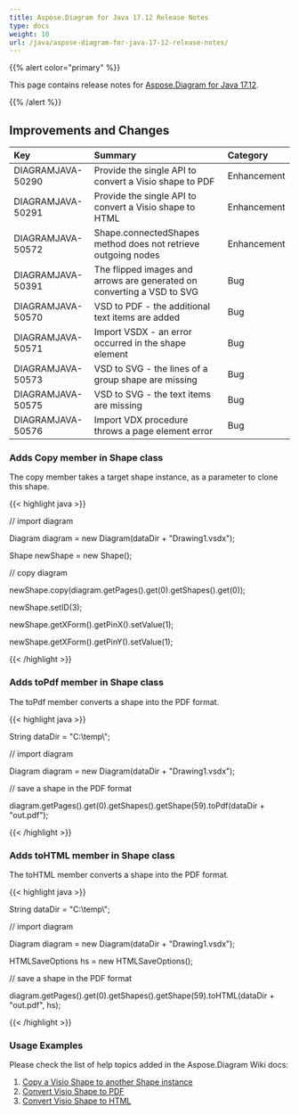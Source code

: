```yaml
---
title: Aspose.Diagram for Java 17.12 Release Notes
type: docs
weight: 10
url: /java/aspose-diagram-for-java-17-12-release-notes/
---
```


{{% alert color="primary" %}} 

This page contains release notes for [Aspose.Diagram for Java 17.12](http://maven.aspose.com/repository/simple/ext-release-local/com/aspose/aspose-diagram/17.12/).

{{% /alert %}} 
## **Improvements and Changes**

|**Key**|**Summary**|**Category**|
| :- | :- | :- |
|DIAGRAMJAVA-50290|Provide the single API to convert a Visio shape to PDF|Enhancement|
|DIAGRAMJAVA-50291|Provide the single API to convert a Visio shape to HTML|Enhancement|
|DIAGRAMJAVA-50572|Shape.connectedShapes method does not retrieve outgoing nodes|Enhancement|
|DIAGRAMJAVA-50391|The flipped images and arrows are generated on converting a VSD to SVG|Bug|
|DIAGRAMJAVA-50570|VSD to PDF - the additional text items are added|Bug|
|DIAGRAMJAVA-50571|Import VSDX - an error occurred in the shape element|Bug|
|DIAGRAMJAVA-50573|VSD to SVG - the lines of a group shape are missing|Bug|
|DIAGRAMJAVA-50575|VSD to SVG - the text items are missing|Bug|
|DIAGRAMJAVA-50576|Import VDX procedure throws a page element error|Bug|
### **Adds Copy member in Shape class**
The copy member takes a target shape instance, as a parameter to clone this shape.

{{< highlight java >}}

 // import diagram

Diagram diagram = new Diagram(dataDir + "Drawing1.vsdx");

Shape newShape = new Shape();

// copy diagram

newShape.copy(diagram.getPages().get(0).getShapes().get(0));

newShape.setID(3);

newShape.getXForm().getPinX().setValue(1);

newShape.getXForm().getPinY().setValue(1);

{{< /highlight >}}
### **Adds toPdf member in Shape class**
The toPdf member converts a shape into the PDF format.

{{< highlight java >}}

 String dataDir = "C:\\temp\\";

// import diagram

Diagram diagram = new Diagram(dataDir + "Drawing1.vsdx");

// save a shape in the PDF format

diagram.getPages().get(0).getShapes().getShape(59).toPdf(dataDir + "out.pdf");

{{< /highlight >}}
### **Adds toHTML member in Shape class**
The toHTML member converts a shape into the PDF format.

{{< highlight java >}}

 String dataDir = "C:\\temp\\";

// import diagram

Diagram diagram = new Diagram(dataDir + "Drawing1.vsdx");

HTMLSaveOptions hs = new HTMLSaveOptions();

// save a shape in the PDF format

diagram.getPages().get(0).getShapes().getShape(59).toHTML(dataDir + "out.pdf", hs);

{{< /highlight >}}
### **Usage Examples**
Please check the list of help topics added in the Aspose.Diagram Wiki docs:

1. [Copy a Visio Shape to another Shape instance](/diagram/java/working-with-visio-shape-data-html/#workingwithvisioshapedata-copyavisioshapetoanothershapeinstance)
1. [Convert Visio Shape to PDF](/diagram/java/group-2c-convert-and-verify-shapes-html/#group-convertandverifyshapes-convertvisioshapetopdf)
1. [Convert Visio Shape to HTML](/diagram/java/group-2c-convert-and-verify-shapes-html/#group-convertandverifyshapes-convertvisioshapetohtml)


